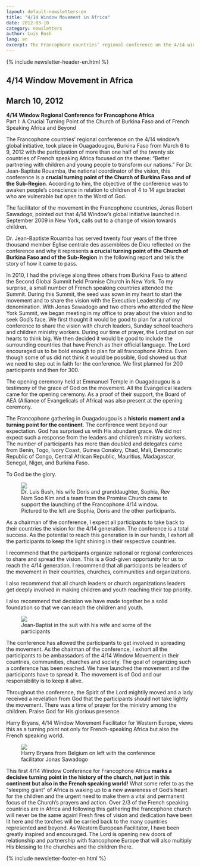 ```yaml
---
layout: default-newsletters-en
title: "4/14 Window Movement in Africa"
date: 2012-03-10
category: newsletters
author: Luis Bush
lang: en
excerpt: The Francophone countries’ regional conference on the 4/14 window’s global initiative, took place in Ouagadougou, Burkina Faso from March 6 to 9, 2012 with the participation of more than one half of the twenty six countries of French speaking Africa focused on the theme, “Better partnering with children and young people to transform our nations.” For Dr. Jean-Baptiste Rouamba, the national coordinator of the vision, this conference is a crucial turning point of the Church of Burkina Faso and of the Sub-Region. According to him, the objective of the conference was to awaken people’s conscience in relation to children of 4 to 14 age bracket who are vulnerable but open to the Word of God.
---
```

<div id="newsletter">
{% include newsletter-header-en.html %}
	<article>
	    <h1>4/14 Window Movement in Africa</h1>
		<h2 id="article-date"><time datetime="2012-03-10">March 10, 2012</time></h2>
		<p id="first-paragraph"><strong>4/14 Window Regional Conference for Francophone Africa</strong><br>Part I: A Crucial Turning Point of the Church of Burkina Faso and of French Speaking Africa and Beyond</p>
		<p>The Francophone countries’ regional conference on the 4/14 window’s global initiative, took place in Ouagadougou, Burkina Faso from March 6 to 9, 2012 with the participation of more than one half of the twenty six countries of French speaking Africa focused on the theme: “Better partnering with children and young people to transform our nations.” For Dr. Jean-Baptiste Rouamba, the national coordinator of the vision, this conference is a <strong>crucial turning point of the Church of Burkina Faso and of the Sub-Region</strong>. According to him, the objective of the conference was to awaken people’s conscience in relation to children of 4 to 14 age bracket who are vulnerable but open to the Word of God.</p>
		<p>The facilitator of the movement in the Francophone countries, Jonas Robert Sawadogo, pointed out that 4/14 Window’s global initiative launched in September 2009 in New York, calls out to a change of vision towards children.</p>
		<p>Dr. Jean-Baptiste Rouamba has served twenty four years of the three thousand member Eglise centrale des assemblées de Dieu reflected on the conference and why it represents <strong>a crucial turning point of the Church of Burkina Faso and of the Sub-Region</strong> in the following report and tells the story of how it came to pass.</p>
		<p>In 2010, I had the privilege along three others from Burkina Faso to attend the Second Global Summit held Promise Church in New York. To my surprise, a small number of French speaking countries attended the Summit.  During this Summit, the seed was sown in my heart to start the movement and to share the vision with the Executive Leadership of my denomination. With Jonas Sawadogo and two others who attended the New York Summit, we began meeting in my office to pray about the vision and to seek God’s face. We first thought it would be good to plan for a national conference to share the vision with church leaders, Sunday school teachers and children ministry workers. During our time of prayer, the Lord put on our hearts to think big. We then decided it would be good to include the surrounding countries that have French as their official language. The Lord encouraged us to be bold enough to plan for all francophone Africa. Even though some of us did not think it would be possible, God showed us that we need to step out in faith for the conference. We first planned for 200 participants and then for 300.</p>
		<p>The opening ceremony held at Emmanuel Temple in Ouagadougou is a testimony of the grace of God on the movement. All the Evangelical leaders came for the opening ceremony. As a proof of their support, the Board of AEA (Alliance of Evangelicals of Africa) was also present at the opening ceremony.</p>
		<p>The Francophone gathering in Ouagadougou is a <strong>historic moment and a turning point for the continent</strong>. The conference went beyond our expectation. God has surprised us with His abundant grace. We did not expect such a response from the leaders and children’s ministry workers. The number of participants has more than doubled and delegates came from Benin, Togo, Ivory Coast, Guinea Conakry, Chad, Mali, Democratic Republic of Congo, Central African Republic, Mauritius, Madagascar, Senegal, Niger, and Burkina Faso.</p>
		<p>To God be the glory.</p>
		<figure class="maxwidth50 align-left">
			<img  src="{{ site.baseurl }}/assets/newsletters/images/2012/03/10/Francaphone_1.jpg">
			<figcaption>Dr. Luis Bush, his wife Doris and granddaughter, Sophia, Rev Nam Soo Kim and a team from the Promise Church came to support the launching of the Francophone 4/14 window. Pictured to the left are Sophia, Doris and the other participants.</figcaption>
		</figure>
		<p>As a chairman of the conference, I expect all participants to take back to their countries the vision for the 4/14 generation. The conference is a total success. As the potential to reach this generation is in our hands, I exhort all the participants to keep the light shining in their respective countries.</p>
		<p>I recommend that the participants organize national or regional conferences to share and spread the vision. This is a God-given opportunity for us to reach the 4/14 generation. I recommend that all participants be leaders of the movement in their countries, churches, communities and organizations.</p>
		<p>I also recommend that all church leaders or church organizations leaders get deeply involved in making children and youth reaching their top priority.</p>
		<p>I also recommend that decision we have made together be a solid foundation so that we can reach the children and youth.</p>
		<figure class="maxwidth66 align-right">
			<img src="{{ site.baseurl }}/assets/newsletters/images/2012/03/10/Francaphone_2.jpg">
			<figcaption>Jean-Baptist in the suit with his wife and some of the participants</figcaption>
		</figure>
		<p>The conference has allowed the participants to get involved in spreading the movement. As the chairman of the conference, I exhort all the participants to be ambassadors of the 4/14 Window Movement in their countries, communities, churches and society. The goal of organizing such a conference has been reached. We have launched the movement and the participants have to spread it. The movement is of God and our responsibility is to keep it alive.</p>
		<p>Throughout the conference, the Spirit of the Lord mightily moved and a lady received a revelation from God that the participants should not take lightly the movement. There was a time of prayer for the ministry among the children. Praise God for His glorious presence.
</p>
		<p>Harry Bryans, 4/14 Window Movement Facilitator for Western Europe, views this as a turning point not only for French-speaking Africa but also the French speaking world.</p>
		<figure class="maxwidth50 align-left">
			<img  src="{{ site.baseurl }}/assets/newsletters/images/2012/03/10/Francaphone_3.jpg">
			<figcaption>Harry Bryans from Belgium on left with the conference facilitator Jonas Sawadogo</figcaption>
		</figure>
		<p>This first 4/14 Window Conference for Francophone Africa <strong>marks a decisive turning point in the history of the church, not just in this continent but also in the French speaking world!</strong> What some refer to as the "sleeping giant" of Africa is waking up to a new awareness of God’s heart for the children and the urgent need to make them a vital and permanent focus of the Church’s prayers and action. Over 2/3 of the French speaking countries are in Africa and following this gathering the francophone church will never be the same again! Fresh fires of vision and dedication have been lit here and the torches will be carried back to the many countries represented and beyond. As Western European Facilitator, I have been greatly inspired and encouraged. The Lord is opening new doors of relationship and partnership with francophone Europe that will also multiply His blessing to the churches and the children there.</p>
	</article>
	{% include newsletter-footer-en.html %}
</div>
